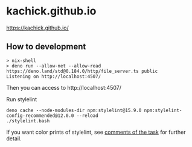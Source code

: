 # kachick.github.io

https://kachick.github.io/

## How to development

```console
> nix-shell
> deno run --allow-net --allow-read https://deno.land/std@0.184.0/http/file_server.ts public
Listening on http://localhost:4507/
```

Then you can access to http://localhost:4507/

Run stylelint

```console
deno cache --node-modules-dir npm:stylelint@15.9.0 npm:stylelint-config-recommended@12.0.0 --reload
./stylelint.bash
```

If you want color prints of stylelint, see [comments of the task](stylelint.bash) for further detail.
